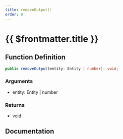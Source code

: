 ```yaml
---
title: removeOutput()
order: 0
---
```


# {{ $frontmatter.title }}

## Function Definition

```ts
public removeOutput(entity: Entity | number): void;
```

### Arguments

* entity: Entity | number

### Returns

* void

## Documentation

<!--@include: ./parts/removeOutput.md-->
